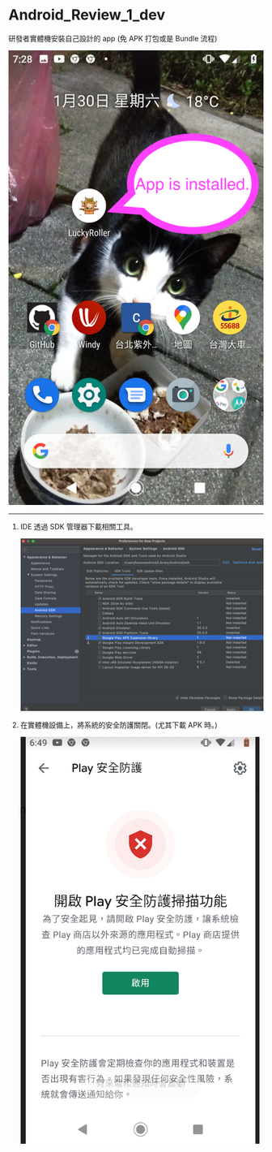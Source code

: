 # Android_Review_1_dev
研發者實體機安裝自己設計的 app (免 APK 打包或是 Bundle 流程)


![](https://github.com/QueenieCplusplus/Android_Review_1_dev/blob/main/8.png)


-----------------------------------------------

1. IDE 透過 SDK 管理器下載相關工具。

   ![](https://raw.githubusercontent.com/QueenieCplusplus/Android_Review_1_dev/main/a.sdk%20tool.png)
   
   
2. 在實體機設備上，將系統的安全防護關閉。(尤其下載 APK 時。)

   ![](https://github.com/QueenieCplusplus/Android_Review_1_dev/blob/main/0.sys%20set%201.png)
   
   

